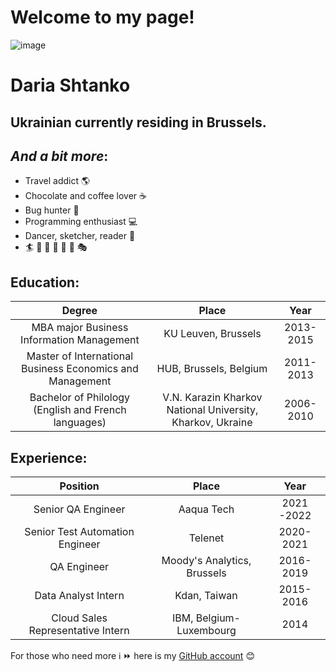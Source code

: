 # Welcome to my page!

![image](https://user-images.githubusercontent.com/59530782/71889037-9c1cf480-3141-11ea-8963-5bf48a52bdc2.png)

# Daria Shtanko
## Ukrainian currently residing in Brussels.
## _And a bit more_:
-  Travel addict :earth_americas:
-  Chocolate and coffee lover :coffee:
-  Bug hunter 🔎
-  Programming enthusiast :computer:
-  Dancer, sketcher, reader :dancer:
-  :surfer: :ski: :sunrise_over_mountains: :art: :boot: :runner: :performing_arts:
## Education:  
| Degree       | Place       |  Year |    
| :-----------: | :-----------: | :-----: |    
| MBA major Business Information Management                | KU Leuven, Brussels                                       |2013-2015|  
| Master of International Business Economics and Management| HUB, Brussels, Belgium                                    |2011-2013|  
| Bachelor of Philology (English and French languages)     | V.N. Karazin Kharkov National University, Kharkov, Ukraine |2006-2010|  

## Experience: 
| Position      | Place         |  Year |  
| :------------: |:-------------: |:-----: |  
| Senior QA Engineer               | Aaqua Tech                  | 2021 -2022|
| Senior Test Automation Engineer  | Telenet                     | 2020- 2021|
| QA Engineer                      | Moody's Analytics, Brussels | 2016-2019 |  
| Data Analyst Intern              | Kdan, Taiwan                | 2015-2016 |  
| Cloud Sales Representative Intern| IBM, Belgium-Luxembourg     | 2014     |  



For those who need more :information_source: :fast_forward: here is my [GitHub account](https://github.com/ShtankoDaria) :blush:


